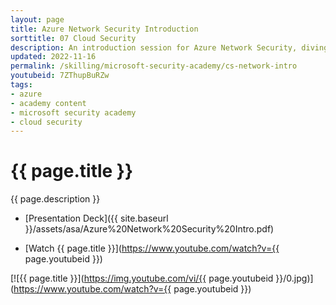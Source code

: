 ```yaml
---
layout: page
title: Azure Network Security Introduction
sorttitle: 07 Cloud Security
description: An introduction session for Azure Network Security, diving into the challenges of a more dangerous environment, zero trust principles & architecture, best practices, Azure Network Security's layered defenses, Network Security Groups (NSGs), Azure Bastion, connection to service endpoints, and how to establish private links.
updated: 2022-11-16
permalink: /skilling/microsoft-security-academy/cs-network-intro
youtubeid: 7ZThupBuRZw
tags: 
- azure
- academy content
- microsoft security academy
- cloud security
---
```


# {{ page.title }}

{{ page.description }}

* [Presentation Deck]({{ site.baseurl }}/assets/asa/Azure%20Network%20Security%20Intro.pdf)

* [Watch {{ page.title }}](https://www.youtube.com/watch?v={{ page.youtubeid }})

[![{{ page.title }}](https://img.youtube.com/vi/{{ page.youtubeid }}/0.jpg)](https://www.youtube.com/watch?v={{ page.youtubeid }})